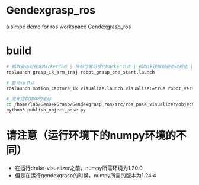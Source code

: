 # Gendexgrasp_ros
a simpe demo for ros workspace Gendexgrasp_ros

# build
```bash
# 抓取姿态可视化Marker节点 | 目标位置可视化Marker节点 | 抓取ik逆解前姿态可视化 | 发布姿态到ik节点 | 创建灵巧手调用服务端
roslaunch grasp_ik_arm_traj robot_grasp_one_start.launch

# 启动ik节点
roslaunch motion_capture_ik visualize.launch visualize:=true robot_version:=4 control_hand_side:=0 send_srv:=0

# 发布虚拟物体的坐标
cd /home/lab/GenDexGrasp/Gendexgrasp_ros/src/ros_pose_visualizer/object_pose_visualizer/scripts
python3 publish_object_pose.py
```

# 请注意（运行环境下的numpy环境的不同）
* 在运行drake-visualizer之前，numpy所需环境为1.20.0
* 但是在运行gendexgrasp的时候，numpy所需的版本为1.24.4
